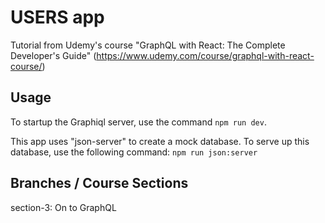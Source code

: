 # USERS app
Tutorial from Udemy's course "GraphQL with React: The Complete Developer's Guide" (https://www.udemy.com/course/graphql-with-react-course/)

## Usage
To startup the Graphiql server, use the command `npm run dev`.

This app uses "json-server" to create a mock database. 
To serve up this database, use the following command: `npm run json:server`

## Branches / Course Sections
section-3: On to GraphQL

